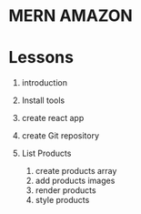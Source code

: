 # MERN AMAZON

# Lessons
1. introduction
2. Install tools
3. create react app
4. create Git repository

5. List Products
    1. create products array
    2. add products images
    3. render products
    4. style products